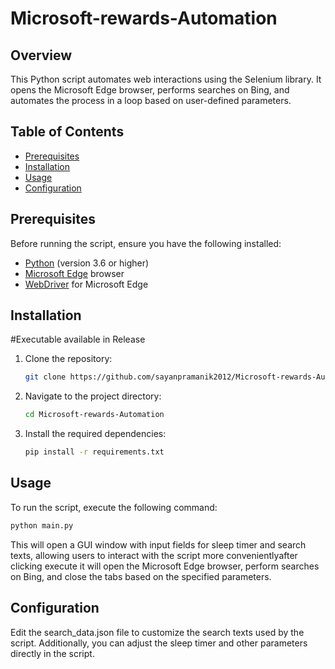 # Microsoft-rewards-Automation

## Overview

This Python script automates web interactions using the Selenium library. It opens the Microsoft Edge browser, performs searches on Bing, and automates the process in a loop based on user-defined parameters.

## Table of Contents

- [Prerequisites](#prerequisites)
- [Installation](#installation)
- [Usage](#usage)
- [Configuration](#configuration)

## Prerequisites

Before running the script, ensure you have the following installed:

- [Python](https://www.python.org/) (version 3.6 or higher)
- [Microsoft Edge](https://www.microsoft.com/en-us/edge) browser
- [WebDriver](https://developer.microsoft.com/en-us/microsoft-edge/tools/webdriver/) for Microsoft Edge

## Installation
  #Executable available in Release 

1. Clone the repository:

    ```bash
    git clone https://github.com/sayanpramanik2012/Microsoft-rewards-Automation.git
    ```

2. Navigate to the project directory:

    ```bash
    cd Microsoft-rewards-Automation

    ```

3. Install the required dependencies:

    ```bash
    pip install -r requirements.txt
    ```

## Usage

To run the script, execute the following command:

```bash
python main.py
```
This will open a GUI window with input fields for sleep timer and search texts, allowing users to interact with the script more convenientlyafter clicking execute it will open the Microsoft Edge browser, perform searches on Bing, and close the tabs based on the specified parameters.

## Configuration
Edit the search_data.json file to customize the search texts used by the script. Additionally, you can adjust the sleep timer and other parameters directly in the script.
